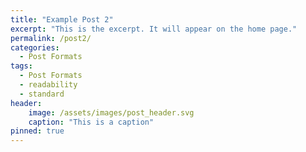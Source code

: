 ```yaml
---
title: "Example Post 2"
excerpt: "This is the excerpt. It will appear on the home page."
permalink: /post2/
categories:
  - Post Formats
tags:
  - Post Formats
  - readability
  - standard
header:
    image: /assets/images/post_header.svg
    caption: "This is a caption"
pinned: true
---
```

